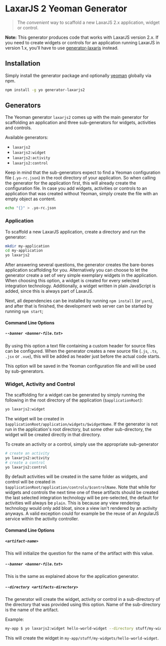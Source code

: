 # LaxarJS 2 Yeoman Generator

> The *convenient* way to scaffold a new LaxarJS 2.x application, widget or control.

**Note:** This generator produces code that works with LaxarJS version 2.x.
If you need to create widgets or controls for an application running LaxarJS in version 1.x, you'll have to use [generator-laxarjs](https://github.com/LaxarJS/generator-laxarjs) instead.

## Installation

Simply install the generator package and optionally [yeoman](http://yeoman.io/) globally via npm.

```sh
npm install -g yo generator-laxarjs2
```


## Generators

The Yeoman generator `laxarjs2` comes up with the main generator for scaffolding an application and three sub-generators for widgets, activities and controls.

Available generators:
- `laxarjs2`
- `laxarjs2:widget`
- `laxarjs2:activity`
- `laxarjs2:control`

Keep in mind that the sub-generators expect to find a Yeoman configuration file (`.yo-rc.json`) in the root directory of your application.
So when calling the generator for the application first, this will already create the configuration file.
In case you add widgets, activities or controls to an application that was created without Yeoman, simply create the file with an empty object as content.

```sh
echo "{}" > .yo-rc.json
```

### Application

To scaffold a new LaxarJS application, create a directory and run the generator:

```sh
mkdir my-application
cd my-application
yo laxarjs2
```

After answering several questions, the generator creates the bare-bones application scaffolding for you.
Alternatively you can choose to let the generator create a set of very simple exemplary widgets in the application.
When choosing this option, a widget is created for every selected integration technology.
Additionally, a widget written in plain JavaScript is added, since this is always part of LaxarJS.

Next, all dependencies can be installed by running `npm install` (or `yarn`), and after that is finished, the development web server can be started by running `npm start`;


#### Command Line Options

##### `--banner <banner-file.txt>`

By using this option a text file containing a custom header for source files can be configured.
When the generator creates a new source file (`.js`, `.ts`, `.jsx` or `.vue`), this will be added as header just before the actual code starts.

This option will be saved in the Yeoman configuration file and will be used by sub-generators.


### Widget, Activity and Control

The scaffolding for a widget can be generated by simply running the following in the root directory of the application (`$applicationRoot`):

```sh
yo laxarjs2:widget
```
The widget will be created in `$applicationRoot/application/widgets/$widgetName`.
If the generator is not run in the application's root directory, but some other sub-directory, the widget will be created directly in that directory.

To create an activity or a control, simply use the appropriate sub-generator

```sh
# create an activity
yo laxarjs2:activity
# create a control
yo laxarjs2:control
```

By default activities will be created in the same folder as widgets, and control will be created in `$applicationRoot/application/controls/$controlName`.
Note that while for widgets and controls the next time one of these artifacts should be created the last selected integration technology will be pre-selected, the default for activities will always be `plain`.
This is because any view rendering technology would only add bloat, since a view isn't rendered by an activity anyways.
A valid exception could for example be the reuse of an AngularJS service within the activity controller.


#### Command Line Options

##### `<artifact-name>`

This will initialize the question for the name of the artifact with this value.

##### `--banner <banner-file.txt>`

This is the same as explained above for the application generator.

##### `--directory <artifacts-directory>`

The generator will create the widget, activity or control in a sub-directory of the directory that was provided using this option.
Name of the sub-directory is the name of the artifact.

Example:
```sh
my-app $ yo laxarjs2:widget hello-world-widget --directory stuff/my-widgets
```
This will create the widget in `my-app/stuff/my-widgets/hello-world-widget`.
